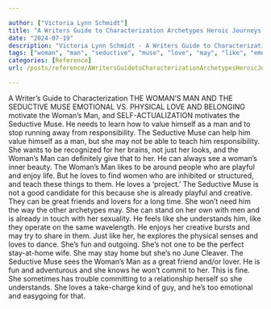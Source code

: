 ```yaml
---

author: ["Victoria Lynn Schmidt"]
title: "A Writers Guide to Characterization Archetypes Heroic Journeys and Other Elements of Dynamic Character Development - part0010_split_036.html"
date: "2024-07-19"
description: "Victoria Lynn Schmidt - A Writers Guide to Characterization Archetypes Heroic Journeys and Other Elements of Dynamic Character Development"
tags: ["woman", "man", "seductive", "muse", "love", "may", "like", "emotional", "physical", "need", "value", "responsibility", "teach", "see", "playful", "already", "creative", "great", "friend", "lover", "understands", "fun", "writer", "guide", "characterization"]
categories: [Reference]
url: /posts/reference/AWritersGuidetoCharacterizationArchetypesHeroicJourneysandOtherElementsofDynamicCharacterDevelopment-part0010split036html

---
```



A Writer’s Guide to Characterization
 THE WOMAN’S MAN AND THE SEDUCTIVE MUSE
EMOTIONAL VS. PHYSICAL
LOVE AND BELONGING motivate the Woman’s Man, and SELF-ACTUALIZATION motivates the Seductive Muse. He needs to learn how to value himself as a man and to stop running away from responsibility. The Seductive Muse can help him value himself as a man, but she may not be able to teach him responsibility. She wants to be recognized for her brains, not just her looks, and the Woman’s Man can definitely give that to her. He can always see a woman’s inner beauty.
The Woman’s Man likes to be around people who are playful and enjoy life. But he loves to find women who are inhibited or structured, and teach these things to them. He loves a ‘project.’ The Seductive Muse is not a good candidate for this because she is already playful and creative. They can be great friends and lovers for a long time. She won’t need him the way the other archetypes may. She can stand on her own with men and is already in touch with her sexuality.
He feels like she understands him, like they operate on the same wavelength. He enjoys her creative bursts and may try to share in them. Just like her, he explores the physical senses and loves to dance. She’s fun and outgoing.
She’s not one to be the perfect stay-at-home wife. She may stay home but she’s no June Cleaver. The Seductive Muse sees the Woman’s Man as a great friend and/or lover. He is fun and adventurous and she knows he won’t commit to her. This is fine. She sometimes has trouble committing to a relationship herself so she understands. She loves a take-charge kind of guy, and he’s too emotional and easygoing for that.
